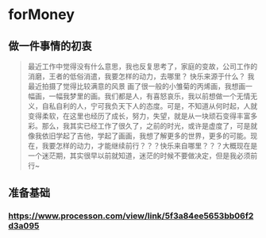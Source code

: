 # forMoney
## 做一件事情的初衷
> 最近工作中觉得没有什么意思，我也反复思考了，家庭的变故，公司工作的消磨，王者的低俗消遣，我要怎样的动力，去哪里？
> 快乐来源于什么？
> 我最近拍摄了觉得比较满意的风景
> 画了很一般的小雏菊的丙烯画，我想画一幅画，一幅我梦里的画。我们都是人，有喜怒哀乐，我以前想做一个无情无义，自私自利的人，宁可我负天下人的态度。可是，不知道从何时起，人就变得柔软，在这里也经历了成长，努力，失望，就是从一块顽石变得丰富多彩。那么，我其实已经工作了很久了，之前的时光，或许是虚度了，可是就像我依旧学起了吉他，学起了画画，我想了解更多的世界，更多的可能。现在，我要怎样的动力，才能继续前行？？？快乐来自哪里？？？大概现在是一个迷茫期，其实很早以前就知道，迷茫的时候不要做决定，但是我必须前行~
## 准备基础
### https://www.processon.com/view/link/5f3a84ee5653bb06f2d3a095
